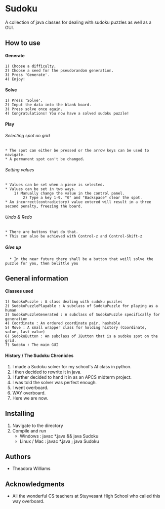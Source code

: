 # Sudoku
A collection of java classes for dealing with sudoku puzzles as well as a GUI.
## How to use

#### Generate
    1) Choose a difficulty.
    2) Choose a seed for the pseudorandom generation.
    3) Press 'Generate'.
    4) Enjoy!

#### Solve
    1) Press 'Solve'.
    2) Input the data into the blank board.
    3) Press solve once again.
    4) Congratulations! You now have a solved sudoku puzzle!
    
#### Play
###### Selecting spot on grid
	* The spot can either be pressed or the arrow keys can be used to navigate.
	* A permanent spot can't be changed.
###### Setting values
	* Values can be set when a piece is selected.	 
	* Values can be set in two ways.
		1) Manually change the value in the control panel.
        	2) Type a key 1-9. "0" and "Backspace" clear the spot.
    * An incorrect(contradictory) value entered will result in a three second penalty, freezing the board.
###### Undo & Redo
	* There are buttons that do that.
	* This can also be achieved with Control-z and Control-Shift-z
##### Give up
      * In the near future there shall be a button that weill solve the puzzle for you, then belittle you
## General information

#### Classes used
    1) SudokuPuzzle : A class dealing with sudoku puzzles
    2) SudokuPuzzlePlayable : A subclass of SudokuPuzzle for playing as a human
    3) SudokuPuzzleGenerated : A subclass of SudokuPuzzle specifically for generation
    4) Coordinate : An ordered coordinate pair, hashable
    5) Move : A small wrapper class for holding history (Coordinate, value, last value)
    6) SudokuButton : An subclass of JButton that is a sudoku spot on the grid.
    7) Sudoku : The main GUI
       
#### History / The Sudoku Chronicles
1) I made a Sudoku solver for my school's AI class in python.
2) I then decided to rewrite it in java.
3) I further decided to hand it in as an APCS midterm project.
4) I was told the solver was perfect enough.
5) I went overboard.
6) WAY overboard.
7) Here we are now.
## Installing
1) Navigate to the directory
2) Compile and run
    * Windows : javac *.java && java Sudoku
    * Linux / Mac : javac *.java ; java Sudoku

## Authors
* Theadora Williams

## Acknowledgments
* All the wonderful CS teachers at Stuyvesant High School who called this way overboard.
     
        
